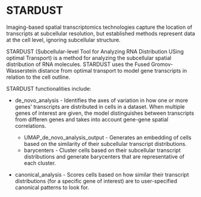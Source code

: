 # STARDUST
Imaging-based spatial transcriptomics technologies capture the location of transcripts at subcellular resolution, but established methods represent data at the cell level, ignoring subcellular structure.

STARDUST (Subcellular-level Tool for Analyzing RNA Distribution USing optimal Transport) is a method for analyzing the subcellular spatial distribution of RNA molecules. STARDUST uses the Fused Gromov-Wasserstein distance from optimal transport to model gene transcripts in relation to the cell outline.

STARDUST functionalities include:

- de_novo_analysis - Identifies the axes of variation in how one or more genes' transcripts are distributed in cells in a dataset. When multiple genes of interest are given, the model distinguishes between transcripts from differen genes and takes into account gene-gene spatial correlations.
    - UMAP_de_novo_analysis_output - Generates an embedding of cells based on the similarity of their subcellular transcript distributions. 
    - barycenters - Cluster cells based on their subcellular transcript distributions and generate barycenters that are representative of each cluster.

- canonical_analysis - Scores cells based on how similar their transcript distributions (for a specific gene of interest) are to user-specified canonical patterns to look for.
